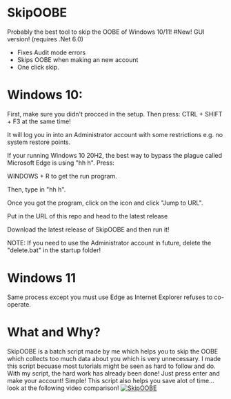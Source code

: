 # SkipOOBE
Probably the best tool to skip the OOBE of Windows 10/11!
#New! GUI version! (requires .Net 6.0)
- Fixes Audit mode errors
- Skips OOBE when making an new account 
- One click skip.
# Windows 10:
First, make sure you didn't procced in the setup. Then press:
CTRL + SHIFT + F3 at the same time!

It will log you in into an Administrator account with some restrictions e.g. no system restore points.

If your running Windows 10 20H2, the best way to bypass the plague called Microsoft Edge is using "hh h".
Press:

WINDOWS + R to get the run program.

Then, type in "hh h".

Once you got the program, click on the icon and click "Jump to URL".

Put in the URL of this repo and head to the latest release

Download the latest release of SkipOOBE and then run it!

NOTE: If you need to use the Administrator account in future, delete the "delete.bat" in the startup folder!
# Windows 11
Same process except you must use Edge as Internet Explorer refuses to co-operate.
# What and Why?
SkipOOBE is a batch script made by me which helps you to skip the OOBE which collects too much data about you which is very unnecessary. I made this script becuase most tutorials might be seen as hard to follow and do. With my script, the hard work has already been done! Just press enter and make your account! Simple! This script also helps you save alot of time... look at the following video comparison!
[![SkipOOBE](https://i.imgur.com/mlSdiz0.png)](https://www.youtube.com/watch?v=TuVSjNyepaQ "SkipOOBE")
